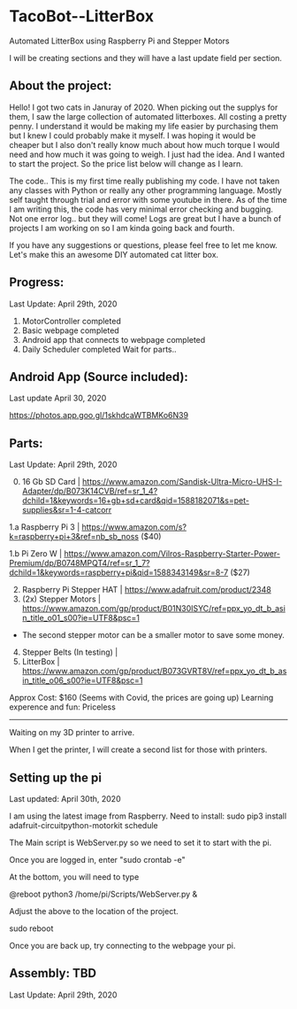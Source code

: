 # TacoBot--LitterBox
Automated LitterBox using Raspberry Pi and Stepper Motors

I will be creating sections and they will have a last update field per section. 

About the project:
---
Hello!
I got two cats in Januray of 2020. When picking out the supplys for them, I saw the large collection of automated litterboxes. All costing a pretty penny. I understand it would be making my life easier by purchasing them but I knew I could probably make it myself. I was hoping it would be cheaper but I also don't really know much about how much torque I would need and how much it was going to weigh. I just had the idea. And I wanted to start the project. So the price list below will change as I learn. 

The code.. This is my first time really publishing my code. I have not taken any classes with Python or really any other programming language. Mostly self taught through trial and error with some youtube in there. As of the time I am writing this, the code has very minimal error checking and bugging. Not one error log.. but they will come! Logs are great but I have a bunch of projects I am working on so I am kinda going back and fourth.

If you have any suggestions or questions, please feel free to let me know. Let's make this an awesome DIY automated cat litter box. 

Progress:
---
Last Update: April 29th, 2020

1. MotorController completed
2. Basic webpage completed
3. Android app that connects to webpage completed
4. Daily Scheduler completed
Wait for parts..

Android App (Source included):
---
Last update April 30, 2020

https://photos.app.goo.gl/1skhdcaWTBMKo6N39


Parts:
---
Last Update: April 29th, 2020

0. 16 Gb SD Card | https://www.amazon.com/Sandisk-Ultra-Micro-UHS-I-Adapter/dp/B073K14CVB/ref=sr_1_4?dchild=1&keywords=16+gb+sd+card&qid=1588182071&s=pet-supplies&sr=1-4-catcorr

1.a Raspberry Pi 3 | https://www.amazon.com/s?k=raspberry+pi+3&ref=nb_sb_noss ($40)

1.b Pi Zero W | https://www.amazon.com/Vilros-Raspberry-Starter-Power-Premium/dp/B0748MPQT4/ref=sr_1_7?dchild=1&keywords=raspberry+pi&qid=1588343149&sr=8-7 ($27)

2. Raspberry Pi Stepper HAT | https://www.adafruit.com/product/2348
3. (2x) Stepper Motors | https://www.amazon.com/gp/product/B01N30ISYC/ref=ppx_yo_dt_b_asin_title_o01_s00?ie=UTF8&psc=1
* The second stepper motor can be a smaller motor to save some money.
4. Stepper Belts (In testing) | 
5. LitterBox | https://www.amazon.com/gp/product/B073GVRT8V/ref=ppx_yo_dt_b_asin_title_o06_s00?ie=UTF8&psc=1

Approx Cost: $160 (Seems with Covid, the prices are going up)
Learning experence and fun: Priceless

---
Waiting on my 3D printer to arrive.

When I get the printer, I will create a second list for those with printers.  

Setting up the pi
---
Last updated: April 30th, 2020

I am using the latest image from Raspberry.
Need to install:
sudo pip3 install adafruit-circuitpython-motorkit schedule

The Main script is WebServer.py so we need to set it to start with the pi.

Once you are logged in, enter "sudo crontab -e"

At the bottom, you will need to type

@reboot python3 /home/pi/Scripts/WebServer.py &

Adjust the above to the location of the project.

sudo reboot

Once you are back up, try connecting to the webpage your pi.

Assembly: TBD
---
Last Update: April 29th, 2020
